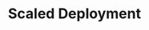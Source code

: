 ---
type: docs
title: "Scaled Deployment"
linkTitle: "Scaled Deployment"
weight: 9
description: >-
  The scenarios in this section are designed to provide scaled onboarding experience to Azure Arc of virtual machines deployed in various platforms and existing environments.
---
